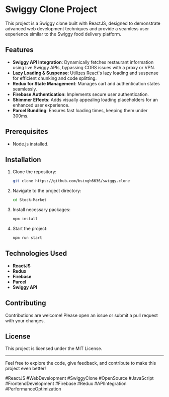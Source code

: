 # Swiggy Clone Project

This project is a Swiggy clone built with ReactJS, designed to demonstrate advanced web development techniques and provide a seamless user experience similar to the Swiggy food delivery platform.

## Features

- **Swiggy API Integration**: Dynamically fetches restaurant information using live Swiggy APIs, bypassing CORS issues with a proxy or VPN.
- **Lazy Loading & Suspense**: Utilizes React's lazy loading and suspense for efficient chunking and code splitting.
- **Redux for State Management**: Manages cart and authentication states seamlessly.
- **Firebase Authentication**: Implements secure user authentication.
- **Shimmer Effects**: Adds visually appealing loading placeholders for an enhanced user experience.
- **Parcel Bundling**: Ensures fast loading times, keeping them under 300ms.

## Prerequisites

- Node.js installed.

## Installation

1. Clone the repository:
    ```bash
    git clone https://github.com/bsingh6636/swiggy.clone
    ```

2. Navigate to the project directory:
    ```bash
    cd Stock-Market
    ```

3. Install necessary packages:
    ```bash
    npm install
    ```

4. Start the project:
    ```bash
    npm run start
    ```

## Technologies Used

- **ReactJS**
- **Redux**
- **Firebase**
- **Parcel**
- **Swiggy API**

<!-- ## Project Demo -->

<!-- Watch the demo video to see the project in action: [Link to the video] -->

## Contributing

Contributions are welcome! Please open an issue or submit a pull request with your changes.

## License

This project is licensed under the MIT License.

---

Feel free to explore the code, give feedback, and contribute to make this project even better!

#ReactJS #WebDevelopment #SwiggyClone #OpenSource #JavaScript #FrontendDevelopment #Firebase #Redux #APIIntegration #PerformanceOptimization
